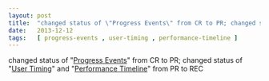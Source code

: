 ```yaml
---
layout: post
title:  "changed status of \"Progress Events\" from CR to PR; changed status of \"User Timing\" and \"Performance Timeline\" from PR to REC"
date:   2013-12-12
tags:   [ progress-events , user-timing , performance-timeline ]
---
```


changed status of "[Progress Events](/spec/progress-events)" from CR to PR; changed status of "[User Timing](/spec/user-timing)" and "[Performance Timeline](/spec/performance-timeline)" from PR to REC

